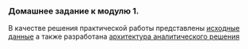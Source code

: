 ### Домашнее задание к модулю 1.
В качестве решения практической работы представлены [исходные данные](https://github.com/Alexander-Nakoskin/datalearn/blob/main/DE101/module1/Sample%20-%20Superstore.xls) а также разработана [архитектура аналитического решения](https://github.com/Alexander-Nakoskin/datalearn/blob/main/DE101/module1/%D0%90%D1%80%D1%85%D0%B8%D1%82%D0%B5%D0%BA%D1%82%D1%83%D1%80%D0%B0%20%D0%B0%D0%BD%D0%B0%D0%BB%D0%B8%D1%82%D0%B8%D1%87%D0%B5%D1%81%D0%BA%D0%BE%D0%B3%D0%BE%20%D1%80%D0%B5%D1%88%D0%B5%D0%BD%D0%B8%D1%8F.drawio)
